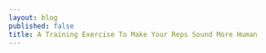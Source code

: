 ```yaml
---
layout: blog
published: false
title: A Training Exercise To Make Your Reps Sound More Human
---
```

